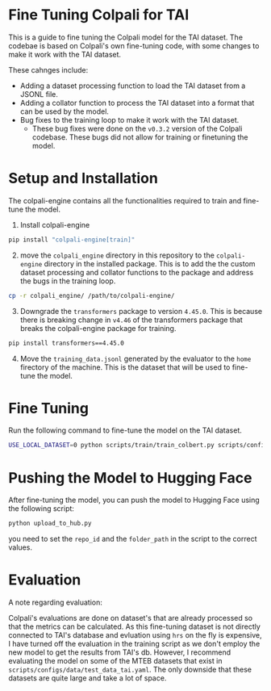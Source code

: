 # Fine Tuning Colpali for TAI

This is a guide to fine tuning the Colpali model for the TAI dataset. The codebae is based on Colpali's own fine-tuning code, with some changes to make it work with the TAI dataset.

These cahnges include:
- Adding a dataset processing function to load the TAI dataset from a JSONL file.
- Adding a collator function to process the TAI dataset into a format that can be used by the model.
- Bug fixes to the training loop to make it work with the TAI dataset.
    - These bug fixes were done on the `v0.3.2` version of the Colpali codebase. These bugs did not allow for training or finetuning the model.

# Setup and Installation
The colpali-engine contains all the functionalities required to train and fine-tune the model. 

1. Install colpali-engine
```bash
pip install "colpali-engine[train]"
```

2. move the `colpali_engine` directory in this repository to the `colpali-engine` directory in the installed package. This is to add the the custom dataset processing and collator functions to the package and address the bugs in the training loop.
```bash
cp -r colpali_engine/ /path/to/colpali-engine/
```

3. Downgrade the `transformers` package to version `4.45.0`. This is because there is breaking change in `v4.46`  of the transformers package that breaks the colpali-engine package for training.
```bash
pip install transformers==4.45.0
```

4. Move the `training_data.jsonl` generated by the evaluator to the `home` firectory of the machine. This is the dataset that will be used to fine-tune the model.

# Fine Tuning
Run the following command to fine-tune the model on the TAI dataset.
```bash
USE_LOCAL_DATASET=0 python scripts/train/train_colbert.py scripts/configs/pali/train_colpali_tai_hard_negatives.yaml
```

# Pushing the Model to Hugging Face
After fine-tuning the model, you can push the model to Hugging Face using the following script:
```bash
python upload_to_hub.py
```
you need to set the `repo_id` and the `folder_path` in the script to the correct values.

# Evaluation
A note regarding evaluation:

Colpali's evaluations are done on dataset's that are already processed so that the metrics can be calculated. As this fine-tuning dataset is not directly connected to TAI's database and evluation using `hrs` on the fly is expensive, I have turned off the evaluation in the training script as we don't employ the new model to get the results from TAI's db.
However, I recommend evaluating the model on some of the MTEB datasets that exist in `scripts/configs/data/test_data_tai.yaml`. The only downside that these datasets are quite large and take a lot of space.